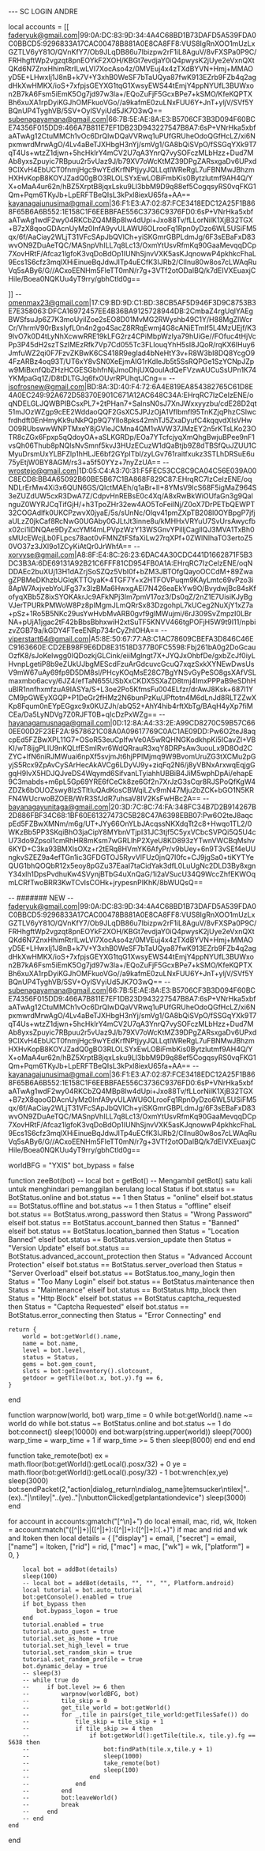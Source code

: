 --- SC LOGIN ANDRE

local accounts = [[
faderyuk@gmail.com|99:0A:DC:83:9D:34:4A4C68BD1B73DAFD5A539FDA0C0BBCD5:9296833A17CAC00478B881A0E8CA8FF8:VUS8IgRnXOO1mUzLxGZTLV6yY81O\/QVnKfY7\/Ob9JLqDB86u7lbizpw2rF1iL8AguV\/8vFXSPa0P9C\/FRHhgftWp2vgzqt8pnEOYkF2XOH\/KBGt7evdjaY0iQ4pwysK2jUye2eVxnQXtQKd6N7ZnxHhimRtrILwLVI7XocAso4z\/0MVEuj4x4zTXdBYVN+Hmj+MMAOyD5E+LHwxIj1J8nB+k7V+Y3xhB0WeSF7bTaUQya87fwK913EZrb9FZb4q2agdHkXwHMKX\/ioS+7xfpjsGEYXG1tqG1XwsyEWS44tEmjY4ppNYUfL3BUWxon2B7kA6Fsm5iEmK5Og7jd97w3la+\/EQoZuFjF5GcxBPe7+kSMO\/KfeKQPTXBh6xuXA1rpDyiKGJhOMFkuoVGo\/\/a9kafmE0zuLNxFUU6Y+JnT+yljV\/SVf5YBQnUP4TyghVB\/5SV+OylSVyiUd5JK7O3wQ==
subenagayamana@gmail.com|66:7B:5E:AE:8A:E3:B5706CF3B3D094F60BCE74356F015DD9:466A7B811E7EF1DB23D943227547B8A7:6sP+VNrHka5xbfaATwAg12CtuMMCh1vOc6DrQlwDQaVVRwq1uPUfGRUheOdoQGfHcLZ\/xi6NpxmwrdMrwAgO\/4Lv4aBeTJXHbgH3nYj\/smVg1\/GA8bQiSVpO\/fSSGqYXk9T7qT4Us+wtzZ1djwn+5hcHkIrY4mCV2U7qA3YnrQ7vySOFczMLbHzz+Dud7MAb8yxsZpuyic7RBpuu2r5vUaz9J\/b79XV7oWcKtMZ39DPgZARsxgaDv6UPxd9ClXvH4EbUCT0fnmjHgc9wYEdKrfNPtjyyJQLLqtlWReRgL7uFBNMwJBhzmHXHvKopB8KOYJZadQ0gBO3RLOLSYxEwLOBiFmbKis0Bytzlutmf9AH4Q\/YX+oMaA4ur62n\/hBZ5XrptB8jqxLsku9Ll3bbM9D9q88ef5CogqsyRS0vqFKG1Qm+Pqm6TKyJb+LpERFTBeQIsL3kPxl8iexU65fa+AA==
kayanagajunusima@gmail.com|36:F1:E3:A7:02:87:FCE3418EDC12A25F1B868F65B6A6B552:1E158C1F6EEBBFAE556C3736C9376FD0:6sP+VNrHka5xbfaATwAg1wdF2wy04RKCbZQ4MBp8lw4dUpi+Jxo88Tv\/fLLorNilK1XjB32TGX+B7zX8qooGDAcnUyMz0InfA9yvULAWU6OLrooFq1Rpn0yDzo6WL5USiFM5qx\/6f\/AaCiay2WLjT31VFcSApJbQVlCh+yiSKGmrGBPLdmJg\/6F3sEBaFxD83wvON9ZDuAeTQC\/MASnpVhILL7q8Lc13\/OxmYtUsvRfmKq90GaaMevqqDCp7XovHRtF\/Afcaz1lgfoK3vqDoBdOp1IUNhSjnvVXK5asKJqnowwP4pkhkcFhaL9Ecs1S6cfz3mqlXHiEinueBqJdwJITp4uECfK3IJRb2\/Cllnu80w8os7cLWAqRuVq5sABy6\/G\/\/ACxoEENHm5FleTT0mN\/r7g+3VTf2otODaIBQ\/k7dEIVXEuaxjCHiIe\/Boea0NQKUu4yT9rry\/gbhCtld0g==


]]
-- omenmax23@gmail.com|17:C9:BD:9D:C1:BD:38CB5AF5D946F3D9C8753B3E7E358063:DFCA16972457EE4B36BA9125728944DB:2CmbaZ4rgUqlYAEgBWSfsuJp6Z7K3moUyilZoe2sEO8D01MvMG2RWyshb49C1Y\/H88MgZlWcrCr\/VhrmV90rBxsIyfL0n4n2go4SacZ8RRqEwmj4G8cANiETmlf5L4MzUEjf\/K39lvO7k0D4tLyNhXcwwRRE19kLFG2rz4CPiMbpWzIya79hUiGe\/\/FOfuc4tHjVcPp3P45dH2szTSzIMEzRfk7Vp7Cd055Tc3FLIouqYhH5sI8JQoR\/rqKX6IHuy6JmfuWZ2qi0F7FzvZKBwK6CS418R9egIad4bNeHtY3v+R8W3bI8DQ8YcgO94FzARBz4oq93T\/UT6xY8vSN0XeEjmAIG1rKdleJb5t5SsRQPGe1SzYCNpJZpw9MiBxnfQbZHzHCGESGbhfnNjJmoDhjUXQouIAdQeFVzwAUCuSsUPn1K74YKMpaGq1Z\/D8tDLTGJq6fxOUvrRPUhqtJCng==
-- isofrosnew@gmail.com|BD:8A:3D:40:F4:72:6A4E819EA854382765C61D8E4A0EC249:92A672D58370E901C671A12AC648C34A:EHrqRC7IzCeIzENE\/oqNDELGLJQWBPIBCsxPL7+2tPHan7+SalnsN0sJ7XnJWxxyyzbu\/cdE28D2qt51mJOzWZgp9cEE2WddaoQQF2GsXC5JPJzOjA1Vflbmfl95TnKZjqPhzCSlwcfrdhdft0EnHmyKk9uNkPQp9Q7YlIo8pks42mhTJ5ZxaDyufC4kqqvdXIsVHwO09RUbswwWNPTMxeY8jGVleJCMna4QM1vAVW37JMzEY2n5rKTsLKo23OTR8cZGx6Fpxp5qQdoyOA+aSLKGRDp\/EOa7YTcfcjyqXmQhgBwjuBPee9nF1vsQh06Thub8pNQlsNvSmnf5kvJ3HUzECuzW1dQaBtjb9Z8dTBSfQuJZUU1CMyuDrsmUxYLBFZlp1hHLJE6bf2GYpITbl\/zyLGv761raitfxukz3STLhDRSuE6u75yEtjW0BY8AGM\/rs3+a5f50YYz+7nyZzUA==
-- wrostejo@gmail.com|1D:05:C4:A3:70:31:F5FEC53CC8C9CA04C56E039A00C8ECD8:BB4A65092B60BE5B67C1BA868F829C87:EHrqRC7IzCeIzENE\/oqNDLrErMw4Xi3x6QUN6GS\/QlctMAEh\/q1aBr+II+8YMsV9IcS68F5igMaZ964S3eZUZdUW5cxR3DwA7Z\/CdpvHnREBsE0c4Xq\/A8xRwBkWiOUfaGn3g9QalnguZ0WYRJCqTifGjH\/+h3TpoZHr32ew4AO5ToFeilNj\/Z0oX7DrPETbQEWPT32COGAdlfk0UKCPzwvX0jyaE\/5s\/sUnNc\/Olqv41pmZXpTB208l0OYBpgP7jfjaULzZ0jkCaf8RcNwG0UGAby0GJLtJt3inne8u\/kMHHxVRYuU7SvUrsAwycfbx02ci1iDNQAe9DyZxcYMf4mLPVpzWzY13WSGnvYPilljCagllQJ3MVA1TxBh0sMUcEWcjLb0FLpcs78aot0vFMNZtFSfaXiLw27rqXPf+0ZWlNIhaTO3ertoZ50VO37z3JXl9o1ZCyKiAtQr0JrWhfA==
-- xorvyse@gmail.com|A8:8F:E4:8C:26:23:6DAC4A30CDC441D1662871F5B3DC3B3A:6DE69131A92B21C6FFF81CD954FB0A1A:EHrqRC7IzCeIzENE\/oqNDDAEc2buXUj13H1dAZrjSoSZQz5VbI0f+bZM3JBTOfgQayoOCCdM+89ZwagZPBMeDKhzbUGIqKTTOyaK+4TGF7Y+x2HTFOVPuqm9KAyLmtc69vPzo3i8ApW7AxjvebYoUFg37x3IzBMa6HwxgAEI7N426eaEkYw9O\/BvydwjBc84sKfofyqXBb5Z8ixSYOKAkrJc9AFkNPj3Im7pmV17oz3\/Ds0qZ\/2nZ1E7UisiKJyBgVJerTPURkPMWoW8Pz8pIMgmJLmQRrSx83DzgohpL7kUCeg2NuXjY1xZ7a+pSz+1Ro5B5NKc29usYwHvbMvARB0gvf9glMWujmi\/6rJ309SvZmpzI0LBrNA+pUjA1jgac2tF42bBbsBbhxwiH2xtSuTF5KNVV466tgPOFjH5W9t9I11\/npbizvZGB79a\/kGDY4FTeeENRp734rCyZhIOHA==
-- viperstart64@gmail.com|A5:8E:50:67:77:A8:C1AC78609CBEFA3D846C46EC9163660E:CD2EB98F9E6DD8E31518D377B0FC5598:Fbj261bA0g2DoGcauOzfK8\/sJoKelwgg0IQDozkjGLCink\/eiiMglngt7X+JYQJxOhbfDe\/gxbZcJf0iyLHvnpLgetiP8b9eZUkUJbgMEScdFzuArGdcuvcGcuQ7xqzSxkXYNEwDwsUsV9mW67uAy69fp9D5DM8sl\/PHcyKOqMsE28C7BgYNSvGyPeSO8gsXAfVSLmaxmbo6acvy\/6JZ4\/efTaN655USbXxCKDX5SXaZD8tmj4ImxPPPaB9eSDhHuBlR1nnfhxmfzuA9IASYa\/S+L3oe2Po5KfmsFu004ELfzr\/drAwJ8Ksk+687l1YCM9pGWEyXGQP+P1DeGr2fHMz2N6bunPzKu\/JPftotn4M6dLnJd8RLTZZwXKp8Fqum0nEYpEGgxc9x0KUZJh\/abQ52+AhY4hib4rftXbTg\/BAqH4yXp7fiMCEa\/Da5LyNDVg7Z0RJFT0B+qIcDzPxWZg==
-- hayanagamusnaga@gmail.com|0D:12:8A:A4:33:2E:A99CD8270C59B57C660EE00D2F23EF2A:9578621C08A0A09617769C0AC1AE09DD:Pw6O2teJ8aqcpEd5FZBwXPL11G7+OSoR53euCpIfwVe0A5wRQHNGKodkhpKi5ICavZI+VBKI\/wT8ijgPLIU9nKQLtfESmlRvr6WdQRrauR3xqY8DRPsAw3uouLx9D8Od2CZYC+lfN6niRJMWuai6npXf5svjmJt6hjPPlMjmq9W9BvomUruZG3tXCMu2pGyjS5Rcx9ZpAvCySArHecAkAVCg6LDyVJ9y+ziqFq2N6\/j8yVBNxArxwqEqjgGgqH9IvX5HDJQJveDS4Wqymd6SifvanLTyiahhUBBiB4JiM5wphDpAi\/ehapE9C3mabds+m6pL5Gp69YRE6fCeCk8ze6Gf2n7XrJzG3sCqr8RJSPoQfKgW4ZDZk6bOUOZswy8lzSTltIuQAdKosCBWqiLZv9mN47Mju2bZCK+bGO1N5KRFN4WUcrwoBZOEB\/WrR3SfJdR7uhsaV8IV2KsFwHBc2A==
-- bayanagayunitaga@gmail.com|20:3D:7C:8C:74:FA:348FC34B7D2B914267B2D886FBF34C68:1BF60E61327473C5B28C47A6398EBB07:Pw6O2teJ8aqcpEd5FZBwXMNm\/m6g\/UT+JYy66OnYLbJAcqssNKXdqTt2c8+Hwqo1TL2\/0WKzBb5PP3SKqiBhO3jaCipY8MYbnVTjpI31JC3tjf5C5yxVCbcSVPQi5Q5U4cU73do9ZpsoI1cmRhHR8mKsm7wGRLIhP2XyeU8KD893zYTwnVWCBqMshv6KYD+C3ka93BMXlsOXz+r2tERq8HVmYK6AfyPr\/v9bUey+6n9T3vSEf4eUUngkvSZEZ9a4efTGn1ic3GFDGTOJ5RyvVlFUz0jnQ7I0fc+CJ9jgSa0+tiKYTYeQUG1bhQOQbR12x5eoy8pGZu37EaaI7taCidYak3dfL0LuUgNc2DLD3By8xgnY34xlh1DpsPvdhuKw4SVynjBTbG4uXnQaG\/1i2aVSucU34Q9WccZhfEKWOqmLCRfTwoBRR3KwTCvIsCOHk+jrypesnPIKhK\/8bWUQsQ==

-- ####### NEW
-- faderyuk@gmail.com|99:0A:DC:83:9D:34:4A4C68BD1B73DAFD5A539FDA0C0BBCD5:9296833A17CAC00478B881A0E8CA8FF8:VUS8IgRnXOO1mUzLxGZTLV6yY81O\/QVnKfY7\/Ob9JLqDB86u7lbizpw2rF1iL8AguV\/8vFXSPa0P9C\/FRHhgftWp2vgzqt8pnEOYkF2XOH\/KBGt7evdjaY0iQ4pwysK2jUye2eVxnQXtQKd6N7ZnxHhimRtrILwLVI7XocAso4z\/0MVEuj4x4zTXdBYVN+Hmj+MMAOyD5E+LHwxIj1J8nB+k7V+Y3xhB0WeSF7bTaUQya87fwK913EZrb9FZb4q2agdHkXwHMKX\/ioS+7xfpjsGEYXG1tqG1XwsyEWS44tEmjY4ppNYUfL3BUWxon2B7kA6Fsm5iEmK5Og7jd97w3la+\/EQoZuFjF5GcxBPe7+kSMO\/KfeKQPTXBh6xuXA1rpDyiKGJhOMFkuoVGo\/\/a9kafmE0zuLNxFUU6Y+JnT+yljV\/SVf5YBQnUP4TyghVB\/5SV+OylSVyiUd5JK7O3wQ==
-- subenagayamana@gmail.com|66:7B:5E:AE:8A:E3:B5706CF3B3D094F60BCE74356F015DD9:466A7B811E7EF1DB23D943227547B8A7:6sP+VNrHka5xbfaATwAg12CtuMMCh1vOc6DrQlwDQaVVRwq1uPUfGRUheOdoQGfHcLZ\/xi6NpxmwrdMrwAgO\/4Lv4aBeTJXHbgH3nYj\/smVg1\/GA8bQiSVpO\/fSSGqYXk9T7qT4Us+wtzZ1djwn+5hcHkIrY4mCV2U7qA3YnrQ7vySOFczMLbHzz+Dud7MAb8yxsZpuyic7RBpuu2r5vUaz9J\/b79XV7oWcKtMZ39DPgZARsxgaDv6UPxd9ClXvH4EbUCT0fnmjHgc9wYEdKrfNPtjyyJQLLqtlWReRgL7uFBNMwJBhzmHXHvKopB8KOYJZadQ0gBO3RLOLSYxEwLOBiFmbKis0Bytzlutmf9AH4Q\/YX+oMaA4ur62n\/hBZ5XrptB8jqxLsku9Ll3bbM9D9q88ef5CogqsyRS0vqFKG1Qm+Pqm6TKyJb+LpERFTBeQIsL3kPxl8iexU65fa+AA==
-- kayanagajunusima@gmail.com|36:F1:E3:A7:02:87:FCE3418EDC12A25F1B868F65B6A6B552:1E158C1F6EEBBFAE556C3736C9376FD0:6sP+VNrHka5xbfaATwAg1wdF2wy04RKCbZQ4MBp8lw4dUpi+Jxo88Tv\/fLLorNilK1XjB32TGX+B7zX8qooGDAcnUyMz0InfA9yvULAWU6OLrooFq1Rpn0yDzo6WL5USiFM5qx\/6f\/AaCiay2WLjT31VFcSApJbQVlCh+yiSKGmrGBPLdmJg\/6F3sEBaFxD83wvON9ZDuAeTQC\/MASnpVhILL7q8Lc13\/OxmYtUsvRfmKq90GaaMevqqDCp7XovHRtF\/Afcaz1lgfoK3vqDoBdOp1IUNhSjnvVXK5asKJqnowwP4pkhkcFhaL9Ecs1S6cfz3mqlXHiEinueBqJdwJITp4uECfK3IJRb2\/Cllnu80w8os7cLWAqRuVq5sABy6\/G\/\/ACxoEENHm5FleTT0mN\/r7g+3VTf2otODaIBQ\/k7dEIVXEuaxjCHiIe\/Boea0NQKUu4yT9rry\/gbhCtld0g==





worldBFG = "YXIS"
bot_bypass = false


function zeeBot(bot)
    -- local bot = getBot()  -- Mengambil getBot() satu kali untuk menghindari pemanggilan berulang
    local Status
    if bot.status == BotStatus.online and bot.status == 1 then
        Status = "online"
    elseif bot.status == BotStatus.offline and bot.status ~= 1 then
        Status = "offline"
    elseif bot.status == BotStatus.wrong_password then
        Status = "Wrong Password"
    elseif bot.status == BotStatus.account_banned then
        Status = "Banned"
    elseif bot.status == BotStatus.location_banned then
        Status = "Location Banned"
    elseif bot.status == BotStatus.version_update then
        Status = "Version Update"
    elseif bot.status == BotStatus.advanced_account_protection then
        Status = "Advanced Account Protection"
    elseif bot.status == BotStatus.server_overload then
        Status = "Server Overload"
    elseif bot.status == BotStatus.too_many_login then
        Status = "Too Many Login"
    elseif bot.status == BotStatus.maintenance then
        Status = "Maintenance"
    elseif bot.status == BotStatus.http_block then
        Status = "Http Block"
    elseif bot.status == BotStatus.captcha_requested then
        Status = "Captcha Requested"
    elseif bot.status == BotStatus.error_connecting then
        Status = "Error Connecting"
    end

    return {
        world = bot:getWorld().name,
        name = bot.name,
        level = bot.level,
        status = Status,
        gems = bot.gem_count,
        slots = bot:getInventory().slotcount,
        getdoor = getTile(bot.x, bot.y).fg == 6,
    }
end

function warpnow(world, bot)
    warp_time = 0
    while bot:getWorld().name ~= world do
        while bot.status ~= BotStatus.online and bot.status ~= 1 do
            bot:connect()
            sleep(10000)
        end
        bot:warp(string.upper(world))
        sleep(7000)
        warp_time = warp_time + 1
        if warp_time >= 5 then
            sleep(8000)
        end
    end
end

function take_remote(bot)
    ex = math.floor(bot:getWorld():getLocal().posx/32) + 0
    ye = math.floor(bot:getWorld():getLocal().posy/32) - 1
    bot:wrench(ex,ye)
    sleep(3000)
    bot:sendPacket(2,"action|dialog_return\ndialog_name|itemsucker\ntilex|"..(ex).."|\ntiley|"..(ye).."|\nbuttonClicked|getplantationdevice")
    sleep(3000)
end



for account in accounts:gmatch("[^\n]+") do
    local email, mac, rid, wk, ltoken = account:match("([^|]+)|([^|]+):([^|]+):([^|]+):(.+)")
    if mac and rid and wk and ltoken then
        local details = {
            ["display"] = email,
            ["secret"] = email,
            ["name"] = ltoken, 
            ["rid"] = rid,
            ["mac"] = mac,
            ["wk"] = wk,
            ["platform"] = 0,
        }

        local bot = addBot(details)
        sleep(100)
        -- local bot = addBot(details, "", "", "", Platform.android)
        local tutorial = bot.auto_tutorial
        bot:getConsole().enabled = true
        if bot_bypass then
            bot.bypass_logon = true
        end
        tutorial.enabled = true
        tutorial.auto_quest = true
        tutorial.set_as_home = true
        tutorial.set_high_level = true
        tutorial.set_random_skin = true
        tutorial.set_random_profile = true
        bot.dynamic_delay = true
        -- sleep(3)
        -- while true do
        --     if bot.level >= 6 then
        --         warpnow(worldBFG, bot)
        --         tile_skip = 0
        --         get_tile_world = bot:getWorld()
        --         for _,tile in pairs(get_tile_world:getTilesSafe()) do
        --             tile_skip = tile_skip + 1
        --             if tile_skip >= 4 then
        --                 if bot:getWorld():getTile(tile.x, tile.y).fg == 5638 then
        --                     bot:findPath(tile.x,tile.y + 1)
        --                     sleep(1000)
        --                     take_remote(bot)
        --                     sleep(100)
        --                 end
        --             end
        --         end
        --         bot:leaveWorld()
        --         break
        --     end
        -- end
    end
end
